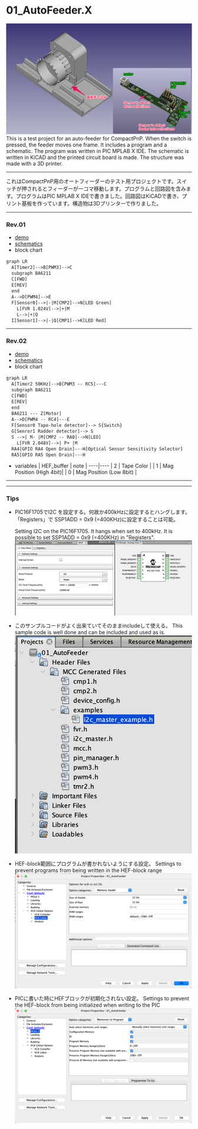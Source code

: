 
# 01_AutoFeeder.X
![image](image/overview.png)
This is a test project for an auto-feeder for CompactPnP. When the switch is pressed, the feeder moves one frame. It includes a program and a schematic. The program was written in PIC MPLAB X IDE. The schematic is written in KiCAD and the printed circuit board is made. The structure was made with a 3D printer.

---
これはCompactPnP用のオートフィーダーのテスト用プロジェクトです。スイッチが押されるとフィーダーが一コマ移動します。プログラムと回路図を含みます。プログラムはPIC MPLAB X IDEで書きました。回路図はKiCADで書き、プリント基板を作っています。構造物は3Dプリンターで作りました。

---
### Rev.01
* [demo](image/ezgif.com-video-to-gif-converted.gif)
* [schematics](schematics/AutoFeeder_Drum-type_new/20231123_R1/AutoFeeder_Drum-type.pdf) 
* block chart
```mermaid
graph LR
  A[Timer2]-->B[PWM3]-->C
  subgraph BA6211
  C[FWD]
  E[REV]
  end
  A-->D[PWM4]-->E
  F[Sensor0]-->|-|M[CMP2]-->N[LED Green]
    L[FVR 1.024V]-->|+|M
    L-->|+|Q
  I[Sensor1]-->|-|Q[CMP1]-->K[LED Red]
```
---
### Rev.02
* [demo](image/20240212_AutoFeederTest-ezgif.com-video-to-gif-converter.gif)
* [schematics](schematics/AutoFeeder_Drum-type_new/20240107_Rev02/AutoFeeder_Drum-type.pdf) 
* block chart

```mermaid
graph LR
  A[Timer2 50KHz]-->B[PWM3 -- RC5]---C
  subgraph BA6211
  C[FWD]
  E[REV]
  end
  BA6211 --- Z[Motor]
  A-->D[PWM4 -- RC4]---E
  F[Sensor0 Tape-hole detector]--> S{Switch}
  G[Senror1 Radder detector]--> S
  S -->| M- |M[CMP2 -- RA0]-->N[LED]
    L[FVR 2.048V]-->| P+ |M
  RA4[GPIO RA4 Open Drain]---H[Optical Sensor Sensitivity Selector]
  RA5[GPIO RA5 Open Drain]---H
```

* variables
  | HEF_buffer | note |
  ----|---- 
  | 2 | Tape Color |
  | 1 | Mag Position (High 4bit)|
  | 0 | Mag Position (Low 8bit) |

---
---
### Tips

* PIC16F1705でI2C を設定する。何故か400kHzに設定するとハングします。「Registers」で SSP1ADD = 0x9 (=400KHz)に設定することは可能。
  
  Setting I2C on the PIC16F1705. It hangs when set to 400kHz. It is possible to set SSP1ADD = 0x9 (=400KHz) in "Registers".
  ![image](image/01_I2C_setting.png)

* このサンプルコードがよく出来ていてそのままincludeして使える。
  This sample code is well done and can be included and used as is.
  ![image](image/02_I2C_setting.png)

* HEF-block範囲にプログラムが書かれないようにする設定。
  Settings to prevent programs from being written in the HEF-block range
  ![image](image/03_HFE-block-tips.png)

* PICに書いた時にHEFブロックが初期化されない設定。
  Settings to prevent the HEF-block from being initialized when writing to the PIC
  ![image](image/04_HFE-block-tips.png)

